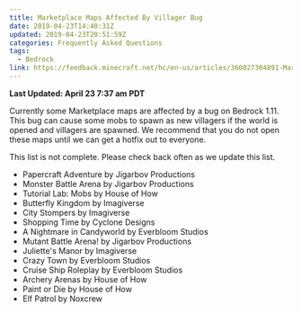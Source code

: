 ```yaml
---
title: Marketplace Maps Affected By Villager Bug
date: 2019-04-23T14:40:31Z
updated: 2019-04-23T20:51:59Z
categories: Frequently Asked Questions
tags:
  - Bedrock
link: https://feedback.minecraft.net/hc/en-us/articles/360027304891-Marketplace-Maps-Affected-By-Villager-Bug
---
```


**Last Updated: April 23 7:37 am PDT**

Currently some Marketplace maps are affected by a bug on Bedrock 1.11. This bug can cause some mobs to spawn as new villagers if the world is opened and villagers are spawned. We recommend that you do not open these maps until we can get a hotfix out to everyone. 

This list is not complete. Please check back often as we update this list.

-   Papercraft Adventure by Jigarbov Productions
-   Monster Battle Arena by Jigarbov Productions
-   Tutorial Lab: Mobs by House of How
-   Butterfly Kingdom by Imagiverse
-   City Stompers by Imagiverse
-   Shopping Time by Cyclone Designs
-   A Nightmare in Candyworld by Everbloom Studios
-   Mutant Battle Arena! by Jigarbov Productions
-   Juliette\'s Manor by Imagiverse
-   Crazy Town by Everbloom Studios
-   Cruise Ship Roleplay by Everbloom Studios
-   Archery Arenas by House of How
-   Paint or Die by House of How
-   Elf Patrol by Noxcrew
